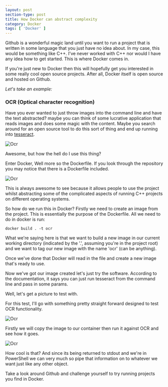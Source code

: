 ```yaml
---
layout: post
section-type: post
title: How Docker can abstract complexity
category: Docker
tags: [ 'Docker' ]
---
```


Github is a wonderful magic land until you want to run a project that is written in some language that you just have no idea about. In my case, this would be something like C++. I've never worked with C++ nor would I have any idea how to get started. This is where Docker comes in.

If you're just new to Docker then this will hopefully get you interested in some really cool open source projects. After all, Docker itself is open source and hosted on Github.

*Let's take an example:*

### OCR (Optical character recognition)

Have you ever wanted to just throw images into the command line and have the text abstracted? maybe you can think of some lucrative application that reads images and does some magic with the content. Maybe you search around for an open source tool to do this sort of thing and end up running into [tesseract](https://github.com/tesseract-ocr/tesseract).

![Ocr](https://bundyfx.github.io/bundyfx-blog/img/posts/2016-11-18-how-docker-can-abstract-complexity/1.png)

Awesome, but how the hell do I use this thing?

Enter Docker, Well more so the Dockerfile. If you look through the repository you may notice that there is a Dockerfile included.

![Ocr](https://bundyfx.github.io/bundyfx-blog/img/posts/2016-11-18-how-docker-can-abstract-complexity/2.png)

This is always awesome to see because it allows people to use the project whilst abstracting some of the complicated aspects of running C++ projects on different operating systems.

So how do we run this in Docker? Firstly we need to create an image from the project. This is essentially the purpose of the Dockerfile. All we need to do in docker is run:

`docker build . -t ocr`

What we're saying here is that we want to build a new image in our current working directory (indicated by the '.', assuming you're in the project root) and we want to tag our new image with the name 'ocr' (can be anything).

Once we've done that Docker will read in the file and create a new image that's ready to use.

Now we've got our image created let's just try the software. According to the documentation, it says you can just run tesseract from the command line and pass in some params.

Well, let's get a picture to test with.

For this test, I'll go with something pretty straight forward designed to test OCR functionality.

![Ocr](https://bundyfx.github.io/bundyfx-blog/img/posts/2016-11-18-how-docker-can-abstract-complexity/3.png)

Firstly we will copy the image to our container then run it against OCR and see how it goes.

![Ocr](https://bundyfx.github.io/bundyfx-blog/img/posts/2016-11-18-how-docker-can-abstract-complexity/4.png)

How cool is that? And since its being returned to stdout and we're in PowerShell we can very much so pipe that information on to whatever we want just like any other object.

Take a look around Github and challenge yourself to try running projects you find in Docker.
